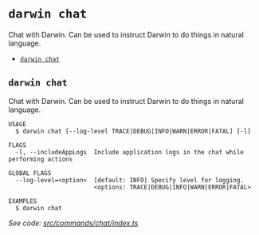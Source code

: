 `darwin chat`
=============

Chat with Darwin. Can be used to instruct Darwin to do things in natural language.

* [`darwin chat`](#darwin-chat)

## `darwin chat`

Chat with Darwin. Can be used to instruct Darwin to do things in natural language.

```
USAGE
  $ darwin chat [--log-level TRACE|DEBUG|INFO|WARN|ERROR|FATAL] [-l]

FLAGS
  -l, --includeAppLogs  Include application logs in the chat while performing actions

GLOBAL FLAGS
  --log-level=<option>  [default: INFO] Specify level for logging.
                        <options: TRACE|DEBUG|INFO|WARN|ERROR|FATAL>

EXAMPLES
  $ darwin chat
```

_See code: [src/commands/chat/index.ts](https://github.com/rpidanny/darwin/blob/v1.9.1/src/commands/chat/index.ts)_
